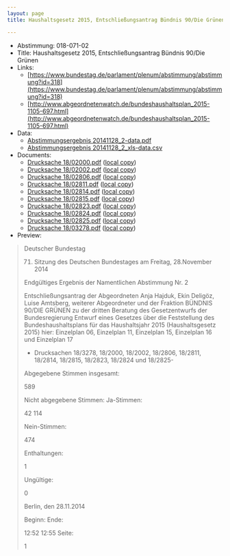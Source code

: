 ```yaml
---
layout: page
title: Haushaltsgesetz 2015, Entschließungsantrag Bündnis 90/Die Grünen

---
```


* Abstimmung: 018-071-02
* Title: Haushaltsgesetz 2015, Entschließungsantrag Bündnis 90/Die Grünen
* Links: 
    * [https://www.bundestag.de/parlament/plenum/abstimmung/abstimmung?id=318](https://www.bundestag.de/parlament/plenum/abstimmung/abstimmung?id=318)
    * [http://www.abgeordnetenwatch.de/bundeshaushaltsplan_2015-1105-697.html](http://www.abgeordnetenwatch.de/bundeshaushaltsplan_2015-1105-697.html)
* Data: 
    * [Abstimmungsergebnis 20141128_2-data.pdf](/abstimmungsliste/20141128_2-data.pdf)
    * [Abstimmungsergebnis 20141128_2_xls-data.csv](/abstimmungsliste/analyses/20141128_2_xls-data.csv)
* Documents: 
    * [Drucksache 18/02000.pdf](http://dip21.bundestag.de/dip21/btd/18/020/1802000.pdf) ([local copy](/abstimmungsdaten/018-071-02/1802000.pdf))
    * [Drucksache 18/02002.pdf](http://dip21.bundestag.de/dip21/btd/18/020/1802002.pdf) ([local copy](/abstimmungsdaten/018-071-02/1802002.pdf))
    * [Drucksache 18/02806.pdf](http://dip21.bundestag.de/dip21/btd/18/028/1802806.pdf) ([local copy](/abstimmungsdaten/018-071-02/1802806.pdf))
    * [Drucksache 18/02811.pdf](http://dip21.bundestag.de/dip21/btd/18/028/1802811.pdf) ([local copy](/abstimmungsdaten/018-071-02/1802811.pdf))
    * [Drucksache 18/02814.pdf](http://dip21.bundestag.de/dip21/btd/18/028/1802814.pdf) ([local copy](/abstimmungsdaten/018-071-02/1802814.pdf))
    * [Drucksache 18/02815.pdf](http://dip21.bundestag.de/dip21/btd/18/028/1802815.pdf) ([local copy](/abstimmungsdaten/018-071-02/1802815.pdf))
    * [Drucksache 18/02823.pdf](http://dip21.bundestag.de/dip21/btd/18/028/1802823.pdf) ([local copy](/abstimmungsdaten/018-071-02/1802823.pdf))
    * [Drucksache 18/02824.pdf](http://dip21.bundestag.de/dip21/btd/18/028/1802824.pdf) ([local copy](/abstimmungsdaten/018-071-02/1802824.pdf))
    * [Drucksache 18/02825.pdf](http://dip21.bundestag.de/dip21/btd/18/028/1802825.pdf) ([local copy](/abstimmungsdaten/018-071-02/1802825.pdf))
    * [Drucksache 18/03278.pdf](http://dip21.bundestag.de/dip21/btd/18/032/1803278.pdf) ([local copy](/abstimmungsdaten/018-071-02/1803278.pdf))
* Preview: 
> Deutscher Bundestag
> 
> 71. Sitzung des Deutschen Bundestages
> am Freitag, 28.November 2014
> 
> Endgültiges Ergebnis der Namentlichen Abstimmung Nr. 2
> 
> Entschließungsantrag der Abgeordneten Anja Hajduk, Ekin Deligöz, Luise Amtsberg,
> weiterer Abgeordneter und der Fraktion BÜNDNIS 90/DIE GRÜNEN
> zu der dritten Beratung des Gesetzentwurfs der Bundesregierung
> Entwurf eines Gesetzes über die Feststellung des Bundeshaushaltsplans für das
> Haushaltsjahr 2015 (Haushaltsgesetz 2015)
> hier: Einzelplan 06, Einzelplan 11, Einzelplan 15, Einzelplan 16 und Einzelplan 17
> - Drucksachen 18/3278, 18/2000, 18/2002, 18/2806, 18/2811, 18/2814, 18/2815, 18/2823,
> 18/2824 und 18/2825-
> 
> Abgegebene Stimmen insgesamt:
> 
> 589
> 
> Nicht abgegebene Stimmen:
> Ja-Stimmen:
> 
> 42
> 114
> 
> Nein-Stimmen:
> 
> 474
> 
> Enthaltungen:
> 
> 1
> 
> Ungültige:
> 
> 0
> 
> Berlin, den 28.11.2014
> 
> Beginn:
> Ende:
> 
> 12:52
> 12:55
> Seite:
> 
> 1
> 
> 
